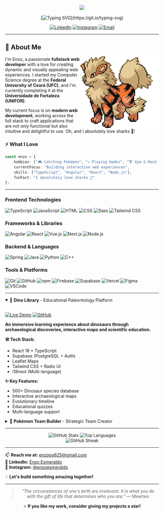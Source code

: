 <div align="center">

<img src="https://capsule-render.vercel.app/api?type=waving&color=gradient&customColorList=12&height=200&section=header&text=Enzo%20Esmeraldo&fontSize=50&fontColor=fff&fontAlignY=35&desc=Fullstack%20Developer%20%7C%20Pok%C3%A9mon%20Trainer&descSize=18&descAlignY=55" />

[![Typing SVG](https://readme-typing-svg.demolab.com?font=Fira+Code&weight=600&size=28&duration=4000&pause=2000&color=gradient&customColorList=12,20,26&center=true&vCenter=true&width=600&lines=%E2%9A%A1+Fullstack+Web+Developer;%F0%9F%8E%AE+Pok%C3%A9mon+Enthusiast;%F0%9F%92%BB+React+%7C+Angular+%7C+Node.js;%F0%9F%9A%80+Building+Amazing+Experiences!)](https://git.io/typing-svg)

[![LinkedIn](https://img.shields.io/badge/LinkedIn-0A66C2?style=for-the-badge&logo=linkedin&logoColor=white)](https://www.linkedin.com/in/enzoesmeraldo/)
[![Instagram](https://img.shields.io/badge/Instagram-E4405F?style=for-the-badge&logo=instagram&logoColor=white)](https://instagram.com/enzoesmeraldo)
[![Email](https://img.shields.io/badge/Email-3B82F6?style=for-the-badge&logo=gmail&logoColor=white)](mailto:enzopo625@gmail.com)

</div>

---

## 🐳 About Me

<img align="right" alt="Coding" width="260" src="https://github.com/ensinho/pokemonsis/blob/main/arcanine.gif">

I'm Enzo, a passionate **fullstack web developer** with a love for creating dynamic and visually appealing web experiences. I started my Computer Science degree at the **Federal University of Ceará (UFC)**, and I'm currently completing it at the **Universidade de Fortaleza (UNIFOR)**.

My current focus is on **modern web development**, working across the full stack to craft applications that are not only functional but also intuitive and delightful to use. Oh, and I absolutely love sharks 🦈!

### ⚡ What I Love

```typescript
const enzo = {
    hobbies: ["🎮 Catching Pokémon", "💀 Playing Hades", "🏋️ Gym & Rock Music"],
    currentFocus: "Building interactive web experiences",
    skills: ["TypeScript", "Angular", "React", "Node.js"],
    funFact: "I absolutely love sharks 🦈"
};
```

---

### Frontend Technologies
<p>
<img height="25" src="https://img.shields.io/badge/TypeScript-007ACC?style=for-the-badge&logo=typescript&logoColor=white" alt="TypeScript" />
<img height="25" src="https://img.shields.io/badge/JavaScript-323330?style=for-the-badge&logo=javascript&logoColor=F7DF1E" alt="JavaScript" />
<img height="25" src="https://img.shields.io/badge/HTML5-E34F26?style=for-the-badge&logo=html5&logoColor=white" alt="HTML" />
<img height="25" src="https://img.shields.io/badge/CSS3-1572B6?style=for-the-badge&logo=css3&logoColor=white" alt="CSS" />
<img height="25" src="https://img.shields.io/badge/Sass-CC6699?style=for-the-badge&logo=sass&logoColor=white" alt="Sass" />
<img height="25" src="https://img.shields.io/badge/Tailwind_CSS-06B6D4?style=for-the-badge&logo=tailwindcss&logoColor=white" alt="Tailwind CSS" />
</p>

### Frameworks & Libraries
<p>
<img height="25" src="https://img.shields.io/badge/Angular-DD0031?style=for-the-badge&logo=angular&logoColor=white" alt="Angular" />
<img height="25" src="https://img.shields.io/badge/React-61DAFB?style=for-the-badge&logo=react&logoColor=black" alt="React" />
<img height="25" src="https://img.shields.io/badge/Vue.js-4FC08D?style=for-the-badge&logo=vuedotjs&logoColor=white" alt="Vue.js" />
<img height="25" src="https://img.shields.io/badge/next.js-000000?style=for-the-badge&logo=nextdotjs&logoColor=white" alt="Next.js" />
<img height="25" src="https://img.shields.io/badge/Node.js-339933?style=for-the-badge&logo=nodedotjs&logoColor=white" alt="Node.js" />
</p>

### Backend & Languages
<p>
<img height="25" src="https://img.shields.io/badge/Spring-6DB33F?style=for-the-badge&logo=spring&logoColor=white" alt="Spring" />
<img height="25" src="https://img.shields.io/badge/Java-ED8B00?style=for-the-badge&logo=openjdk&logoColor=white" alt="Java" />
<img height="25" src="https://img.shields.io/badge/Python-3776AB?style=for-the-badge&logo=python&logoColor=white" alt="Python" />
<img height="25" src="https://img.shields.io/badge/C%2B%2B-00599C?style=for-the-badge&logo=c%2B%2B&logoColor=white" alt="C++" />
</p>

### Tools & Platforms
<p>
<img height="25" src="https://img.shields.io/badge/GIT-E44C30?style=for-the-badge&logo=git&logoColor=white" alt="Git" />
<img height="25" src="https://img.shields.io/badge/GitHub-100000?style=for-the-badge&logo=github&logoColor=white" alt="GitHub" />
<img height="25" src="https://img.shields.io/badge/npm-CB3837?style=for-the-badge&logo=npm&logoColor=white" alt="npm" />
<img height="25" src="https://img.shields.io/badge/Firebase-FFCA28?style=for-the-badge&logo=firebase&logoColor=black" alt="Firebase" />
<img height="25" src="https://img.shields.io/badge/Supabase-16a34a?style=for-the-badge&logo=supabase&logoColor=white" alt="Supabase" />
<img height="25" src="https://img.shields.io/badge/Vercel-000000?style=for-the-badge&logo=vercel&logoColor=white" alt="Vercel" />
<img height="25" src="https://img.shields.io/badge/Figma-F24E1E?style=for-the-badge&logo=figma&logoColor=white" alt="Figma" />
<img height="25" src="https://img.shields.io/badge/VSCode-0078D4?style=for-the-badge&logo=visual%20studio%20code&logoColor=white" alt="VSCode" />
</p>

---

<details open>
<summary>🦕 <b>Dino Library</b> - Educational Paleontology Platform</summary>
<br>

[![Live Demo](https://img.shields.io/badge/🌐_Live_Demo-00D9FF?style=for-the-badge)](https://dino-library.vercel.app)
[![GitHub](https://img.shields.io/badge/📦_Repository-8B5CF6?style=for-the-badge)](https://github.com/ensinho/dino-library)

**An immersive learning experience about dinosaurs through archaeological discoveries, interactive maps and scientific education.**

**🛠️ Tech Stack:**
- React 18 + TypeScript
- Supabase (PostgreSQL + Auth)
- Leaflet Maps
- Tailwind CSS + Radix UI
- i18next (Multi-language)

**✨ Key Features:**
- 500+ Dinosaur species database
- Interactive archaeological maps
- Evolutionary timeline
- Educational quizzes
- Multi-language support

</details>

<details>
<summary>👾 <b>Pokémon Team Builder</b> - Strategic Team Creator</summary>
<br>

[![Live Demo](https://img.shields.io/badge/🌐_Live_Demo-FF006E?style=for-the-badge)](https://ensinho.github.io/pokemonTeamBuilder/)
[![GitHub](https://img.shields.io/badge/📦_Repository-FFDE00?style=for-the-badge&logoColor=black)](https://github.com/ensinho/pokemonTeamBuilder)

**Let's build some pretty cool teams with it! ✨**

**🛠️ Tech Stack:**
- React
- Tailwind CSS
- Firebase

**✨ Key Features:**
- Create unlimited teams
- Advanced Pokédex filtering
- Cloud save with Firebase
- Fully responsive

</details>

---

<div align="center">
  <img height="180em" src="https://github-readme-stats.vercel.app/api?username=ensinho&show_icons=true&theme=tokyonight&include_all_commits=true&count_private=true&border_radius=10&hide_border=true&bg_color=0D1117&title_color=3B82F6&icon_color=0EA5E9&text_color=C9D1D9&rank_icon=github" alt="GitHub Stats" />
  <img height="180em" src="https://github-readme-stats.vercel.app/api/top-langs?username=ensinho&layout=compact&theme=tokyonight&border_radius=10&hide_border=true&bg_color=0D1117&title_color=3B82F6&text_color=C9D1D9&langs_count=8" alt="Top Languages" />
</div>

<div align="center">
  <img src="https://github-readme-streak-stats.herokuapp.com/?user=ensinho&theme=tokyonight&hide_border=true&background=0D1117&ring=3B82F6&fire=0EA5E9&currStreakLabel=3B82F6&border_radius=10" alt="GitHub Streak" />
</div>

---

📫 **Reach me at:** enzopo625@gmail.com  
💼 **LinkedIn:** [Enzo Esmeraldo](https://www.linkedin.com/in/enzoesmeraldo/)  
📸 **Instagram:** [@enzoesmeraldo](https://instagram.com/enzoesmeraldo)

💡 **Let's build something amazing together!**

---

<div align="center">

> *"The circumstances of one's birth are irrelevant. It is what you do with the gift of life that determines who you are."* — Mewtwo

⭐ **If you like my work, consider giving my projects a star!**

</div>
